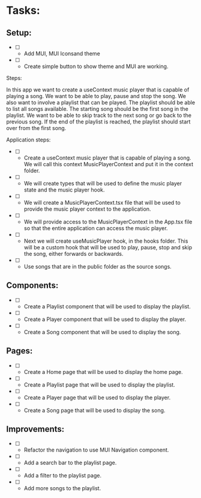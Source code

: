 # Tasks:

## Setup:

- [ ] - Add MUI, MUI Iconsand theme
- [ ] - Create simple button to show theme and MUI are working.

Steps:

In this app we want to create a useContext music player that is capable of playing a song. We want to be able to play, pause and stop the song. We also want to involve a playlist that can be played. The playlist should be able to list all songs available. The starting song should be the first song in the playlist. We want to be able to skip track to the next song or go back to the previous song. If the end of the playlist is reached, the playlist should start over from the first song.

Application steps:

- [ ] - Create a useContext music player that is capable of playing a song. We will call this context MusicPlayerContext and put it in the context folder.
- [ ] - We will create types that will be used to define the music player state and the music player hook.
- [ ] - We will create a MusicPlayerContext.tsx file that will be used to provide the music player context to the application.
- [ ] - We will provide access to the MusicPlayerContext in the App.tsx file so that the entire application can access the music player.
- [ ] - Next we will create useMusicPlayer hook, in the hooks folder. This will be a custom hook that will be used to play, pause, stop and skip the song, either forwards or backwards.
- [ ] - Use songs that are in the public folder as the source songs.

## Components:

- [ ] - Create a Playlist component that will be used to display the playlist.
- [ ] - Create a Player component that will be used to display the player.
- [ ] - Create a Song component that will be used to display the song.

## Pages:

- [ ] - Create a Home page that will be used to display the home page.
- [ ] - Create a Playlist page that will be used to display the playlist.
- [ ] - Create a Player page that will be used to display the player.
- [ ] - Create a Song page that will be used to display the song.

## Improvements:

- [ ] - Refactor the navigation to use MUI Navigation component.
- [ ] - Add a search bar to the playlist page.
- [ ] - Add a filter to the playlist page.
- [ ] - Add more songs to the playlist.
